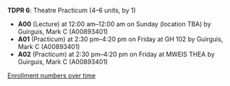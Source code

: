 **TDPR 6**: Theatre Practicum (4–6 units, by 1)

- **A00** (Lecture) at 12:00 am–12:00 am on Sunday (location TBA) by Guirguis, Mark C (A00893401)
- **A01** (Practicum) at 2:30 pm–4:20 pm on Friday at GH 102 by Guirguis, Mark C (A00893401)
- **A02** (Practicum) at 2:30 pm–4:20 pm on Friday at MWEIS THEA by Guirguis, Mark C (A00893401)

[Enrollment numbers over time](./TDPR6.tsv)
